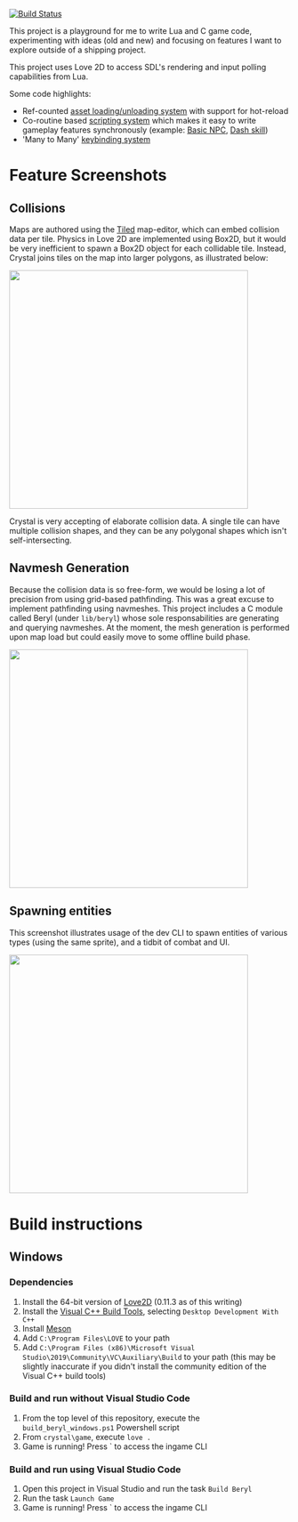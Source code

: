 [![Build Status](https://travis-ci.org/agersant/crystal.svg?branch=master)](https://travis-ci.org/agersant/crystal)

This project is a playground for me to write Lua and C game code, experimenting with ideas (old and new) and focusing on features I want to explore outside of a shipping project.

This project uses Love 2D to access SDL's rendering and input polling capabilities from Lua.

Some code highlights:

- Ref-counted [asset loading/unloading system](game/src/resources/Assets.lua) with support for hot-reload
- Co-routine based [scripting system](game/src/scene/Script.lua) which makes it easy to write gameplay features synchronously (example: [Basic NPC](game/src/content/NPC.lua), [Dash skill](game/src/content/skill/Dash.lua))
- 'Many to Many' [keybinding system](game/src/input/InputDevice.lua)

# Feature Screenshots

## Collisions

Maps are authored using the [Tiled](http://www.mapeditor.org/) map-editor, which can embed collision data per tile. Physics in Love 2D are implemented using Box2D, but it would be very inefficient to spawn a Box2D object for each collidable tile. Instead, Crystal joins tiles on the map into larger polygons, as illustrated below:

<img src="docs/readme/crystal_physics_overlay.gif?raw=true" height="429"/>

Crystal is very accepting of elaborate collision data. A single tile can have multiple collision shapes, and they can be any polygonal shapes which isn't self-intersecting.

## Navmesh Generation

Because the collision data is so free-form, we would be losing a lot of precision from using grid-based pathfinding. This was a great excuse to implement pathfinding using navmeshes. This project includes a C module called Beryl (under `lib/beryl`) whose sole responsabilities are generating and querying navmeshes. At the moment, the mesh generation is performed upon map load but could easily move to some offline build phase.

<img src="docs/readme/crystal_navmesh_overlay.gif?raw=true" height="429"/>

## Spawning entities

This screenshot illustrates usage of the dev CLI to spawn entities of various types (using the same sprite), and a tidbit of combat and UI.

<img src="docs/readme/crystal_spawn.gif?raw=true" height="429"/>

# Build instructions

## Windows

### Dependencies
1. Install the 64-bit version of [Love2D](https://love2d.org/) (0.11.3 as of this writing)
2. Install the [Visual C++ Build Tools](http://landinghub.visualstudio.com/visual-cpp-build-tools), selecting `Desktop Development With C++`
3. Install [Meson](https://github.com/mesonbuild/meson/releases)
4. Add `C:\Program Files\LOVE` to your path
4. Add `C:\Program Files (x86)\Microsoft Visual Studio\2019\Community\VC\Auxiliary\Build` to your path (this may be slightly inaccurate if you didn't install the community edition of the Visual C++ build tools)

### Build and run without Visual Studio Code
1. From the top level of this repository, execute the `build_beryl_windows.ps1` Powershell script
2. From `crystal\game`, execute `love .`
3. Game is running! Press ` to access the ingame CLI

### Build and run using Visual Studio Code
1. Open this project in Visual Studio and run the task `Build Beryl`
2. Run the task `Launch Game`
3. Game is running! Press ` to access the ingame CLI

